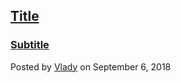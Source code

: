 ##  [Title](/blog/post/name-of-the-article)
### [Subtitle](/blog/post/name-of-the-article)
Posted by [Vlady](mailto:vlacker@live.it) on September 6, 2018
